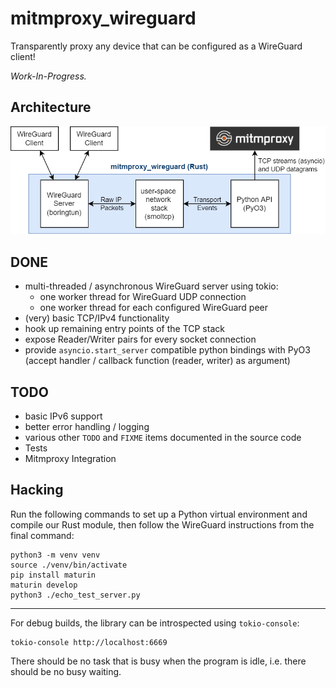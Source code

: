 # mitmproxy_wireguard

Transparently proxy any device that can be configured as a WireGuard client!

*Work-In-Progress.*

## Architecture

![library architecture](architecture.png)

## DONE

* multi-threaded / asynchronous WireGuard server using tokio:
  * one worker thread for WireGuard UDP connection
  * one worker thread for each configured WireGuard peer
* (very) basic TCP/IPv4 functionality
* hook up remaining entry points of the TCP stack
* expose Reader/Writer pairs for every socket connection
* provide `asyncio.start_server` compatible python bindings with PyO3
  (accept handler / callback function (reader, writer) as argument)

## TODO

* basic IPv6 support
* better error handling / logging
* various other `TODO` and `FIXME` items documented in the source code
* Tests
* Mitmproxy Integration

## Hacking

Run the following commands to set up a Python virtual environment
and compile our Rust module, then follow the WireGuard instructions from the final command:

```shell
python3 -m venv venv
source ./venv/bin/activate
pip install maturin
maturin develop
python3 ./echo_test_server.py
```

---

For debug builds, the library can be introspected using `tokio-console`:

```shell
tokio-console http://localhost:6669
```

There should be no task that is busy when the program is idle, i.e. there should be no busy waiting.
